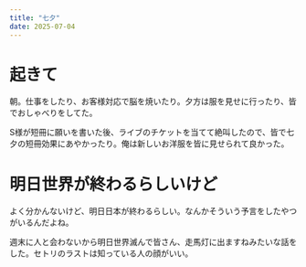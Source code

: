 ```yaml
---
title: "七夕"
date: 2025-07-04
---
```



# 起きて
朝。仕事をしたり、お客様対応で脳を焼いたり。夕方は服を見せに行ったり、皆でおしゃべりをしてた。

S様が短冊に願いを書いた後、ライブのチケットを当てて絶叫したので、皆で七夕の短冊効果にあやかったり。俺は新しいお洋服を皆に見せられて良かった。



# 明日世界が終わるらしいけど

よく分かんないけど、明日日本が終わるらしい。なんかそういう予言をしたやつがいるんだよね。

週末に人と会わないから明日世界滅んで皆さん、走馬灯に出ますねみたいな話をした。セトリのラストは知っている人の顔がいい。